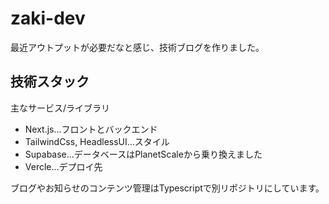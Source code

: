 # zaki-dev

最近アウトプットが必要だなと感じ、技術ブログを作りました。

## 技術スタック

主なサービス/ライブラリ

- Next.js...フロントとバックエンド
- TailwindCss, HeadlessUI...スタイル
- Supabase...データベースはPlanetScaleから乗り換えました
- Vercle...デプロイ先

ブログやお知らせのコンテンツ管理はTypescriptで別リポジトリにしています。
